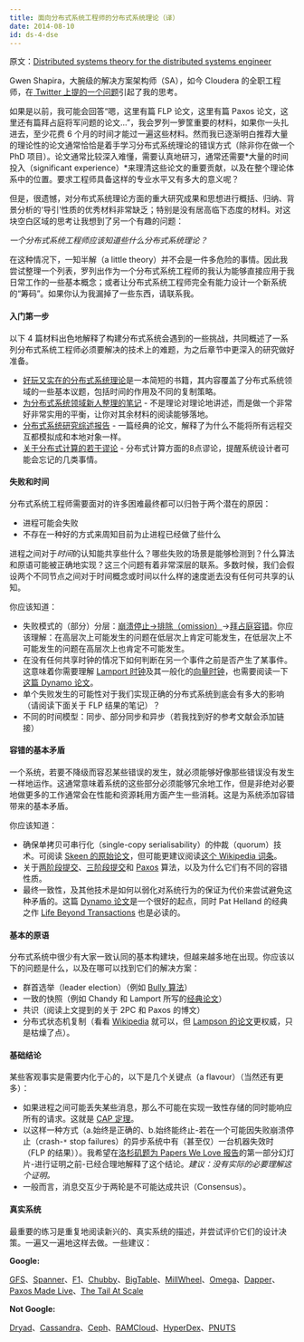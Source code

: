 ```yaml
---
title: 面向分布式系统工程师的分布式系统理论（译）
date: 2014-08-10
id: ds-4-dse
---
```


原文：[Distributed systems theory for the distributed systems engineer](http://the-paper-trail.org/blog/distributed-systems-theory-for-the-distributed-systems-engineer/)


Gwen Shapira，大腕级的解决方案架构师（SA），如今 Cloudera 的全职工程师，在[ Twitter 上提的一个问题](https://twitter.com/gwenshap/status/497203248332165121)引起了我的思考。

如果是以前，我可能会回答“嗯，这里有篇 FLP 论文，这里有篇 Paxos 论文，这里还有篇拜占庭将军问题的论文...”，我会罗列一箩筐重要的材料，如果你一头扎进去，至少花费 6 个月的时间才能过一遍这些材料。然而我已逐渐明白推荐大量的理论性的论文通常恰恰是着手学习分布式系统理论的错误方式（除非你在做一个 PhD 项目）。论文通常比较深入难懂，需要认真地研习，通常还需要*大量的时间投入（significant experience）*来理清这些论文的重要贡献，以及在整个理论体系中的位置。要求工程师具备这样的专业水平又有多大的意义呢？

但是，很遗憾，对分布式系统理论方面的重大研究成果和思想进行概括、归纳、背景分析的‘导引’性质的优秀材料非常缺乏；特别是没有居高临下态度的材料。对这块空白区域的思考让我想到了另一个有趣的问题：

*一个分布式系统工程师应该知道些什么分布式系统理论？*

在这种情况下，一知半解（a little theory）并不会是一件多危险的事情。因此我尝试整理一个列表，罗列出作为一个分布式系统工程师的我认为能够直接应用于我日常工作的一些基本概念；或者让分布式系统工程师完全有能力设计一个新系统的“筹码”。如果你认为我漏掉了一些东西，请联系我。

#### 入门第一步

以下 4 篇材料出色地解释了构建分布式系统会遇到的一些挑战，共同概述了一系列分布式系统工程师必须要解决的技术上的难题，为之后章节中更深入的研究做好准备。

- [好玩又实在的分布式系统理论](http://book.mixu.net/distsys/)是一本简短的书籍，其内容覆盖了分布式系统领域的一些基本议题，包括时间的作用及不同的复制策略。
- [为分布式系统领域新人整理的笔记](http://www.somethingsimilar.com/2013/01/14/notes-on-distributed-systems-for-young-bloods/) - 不是理论对理论地讲述，而是做一个非常好非常实用的平衡，让你对其余材料的阅读能够落地。
- [分布式系统研究综述报告](http://citeseerx.ist.psu.edu/viewdoc/summary?doi=10.1.1.41.7628) - 一篇经典的论文，解释了为什么不能将所有远程交互都模拟成和本地对象一样。
- [关于分布式计算的若干谬论](http://en.wikipedia.org/wiki/Fallacies_of_Distributed_Computing) - 分布式计算方面的8点谬论，提醒系统设计者可能会忘记的几类事情。

#### 失败和时间

分布式系统工程师需要面对的许多困难最终都可以归咎于两个潜在的原因：

- 进程可能会失败
- 不存在一种好的方式来周知目前为止进程已经做了些什么

进程之间对于*时间*的认知能共享些什么？哪些失败的场景是能够检测到？什么算法和原语可能被正确地实现？这三个问题有着非常深层的联系。多数时候，我们会假设两个不同节点之间对于时间概念或时间以什么样的速度逝去没有任何可共享的认知。

你应该知道：

- 失败模式的（部分）分层：[崩溃停止->排除（omission）](http://www.cse.psu.edu/~gcao/teach/513-00/c7.pdf)->[拜占庭容错](http://en.wikipedia.org/wiki/Byzantine_fault_tolerance)。你应该理解：在高层次上可能发生的问题在低层次上肯定可能发生，在低层次上不可能发生的问题在高层次上也肯定不可能发生。
- 在没有任何共享时钟的情况下如何判断在另一个事件之前是否产生了某事件。这意味着你需要理解 [Lamport 时钟](http://web.stanford.edu/class/cs240/readings/lamport.pdf)及其一般化的[向量时钟](http://en.wikipedia.org/wiki/Vector_clock)，也需要阅读一下[这篇 Dynamo 论文](http://www.allthingsdistributed.com/files/amazon-dynamo-sosp2007.pdf)。
- 单个失败发生的可能性对于我们实现正确的分布式系统到底会有多大的影响（请阅读下面关于 FLP 结果的笔记）？
- 不同的时间模型：同步、部分同步和异步（若我找到好的参考文献会添加链接）

#### 容错的基本矛盾

一个系统，若要不降级而容忍某些错误的发生，就必须能够好像那些错误没有发生一样地运作。这通常意味着系统的这些部分必须能够冗余地工作，但是非绝对必要地做更多的工作通常会在性能和资源耗用方面产生一些消耗。这是为系统添加容错带来的基本矛盾。

你应该知道：

- 确保单拷贝可串行化（single-copy serialisability）的仲裁（quorum）技术。可阅读 [Skeen 的原始论文](https://ecommons.library.cornell.edu/bitstream/1813/6323/1/82-483.pdf)，但可能更建议阅读[这个 Wikipedia 词条](http://en.wikipedia.org/wiki/Quorum_(distributed_computing))。
- 关于[两阶段提交](http://the-paper-trail.org/blog/consensus-protocols-two-phase-commit/)、[三阶段提交](http://the-paper-trail.org/blog/consensus-protocols-three-phase-commit/)和 [Paxos](http://the-paper-trail.org/blog/consensus-protocols-paxos/) 算法，以及为什么它们有不同的容错性质。
- 最终一致性，及其他技术是如何以弱化对系统行为的保证为代价来尝试避免这种矛盾的。这篇 [Dynamo 论文](http://www.allthingsdistributed.com/files/amazon-dynamo-sosp2007.pdf)是一个很好的起点，同时 Pat Helland 的经典之作 [Life Beyond Transactions](http://www.ics.uci.edu/~cs223/papers/cidr07p15.pdf) 也是必读的。

#### 基本的原语

分布式系统中很少有大家一致认同的基本构建块，但越来越多地在出现。你应该以下的问题是什么，以及在哪可以找到它们的解决方案：

- 群首选举（leader election）（例如 [Bully 算法](http://en.wikipedia.org/wiki/Bully_algorithm)）
- 一致的快照（例如 Chandy 和 Lamport 所写的[经典论文](http://research.microsoft.com/en-us/um/people/lamport/pubs/chandy.pdf)）
- 共识（阅读上文提到的关于 2PC 和 Paxos 的博文）
- 分布式状态机复制（看看 [Wikipedia](http://en.wikipedia.org/wiki/State_machine_replication) 就可以，但 [Lampson 的论文](http://research.microsoft.com/en-us/um/people/blampson/58-Consensus/Acrobat.pdf)更权威，只是枯燥了点）。

#### 基础结论

某些客观事实是需要内化于心的，以下是几个关键点（a flavour）（当然还有更多）：

- 如果进程之间可能丢失某些消息，那么不可能在实现一致性存储的同时能响应所有的请求。这就是 [CAP 定理](http://lpd.epfl.ch/sgilbert/pubs/BrewersConjecture-SigAct.pdf)。
- 以这样一种方式（a.始终是正确的、b.始终能终止-若在一个可能因失败崩溃停止（crash-`*` stop failures）的异步系统中有（甚至仅）一台机器失效时（FLP 的结果））。我希望在[洛杉矶题为 Papers We Love 报告](http://www.slideshare.net/HenryRobinson/pwl-nonotes)的第一部分幻灯片-进行证明之前-已经合理地解释了这个结论。*建议：没有实际的必要理解这个证明。*
- 一般而言，消息交互少于两轮是不可能达成共识（Consensus）。

#### 真实系统

最重要的练习是重复地阅读新兴的、真实系统的描述，并尝试评价它们的设计决策。一遍又一遍地这样去做。一些建议：

**Google:**

[GFS](http://static.googleusercontent.com/media/research.google.com/en/us/archive/gfs-sosp2003.pdf)、[Spanner](http://static.googleusercontent.com/media/research.google.com/en/us/archive/spanner-osdi2012.pdf)、[F1](http://static.googleusercontent.com/media/research.google.com/en/us/pubs/archive/41344.pdf)、[Chubby](http://static.googleusercontent.com/media/research.google.com/en/us/archive/chubby-osdi06.pdf)、[BigTable](http://static.googleusercontent.com/media/research.google.com/en/us/archive/bigtable-osdi06.pdf)、[MillWheel](http://static.googleusercontent.com/media/research.google.com/en/us/pubs/archive/41378.pdf)、[Omega](http://eurosys2013.tudos.org/wp-content/uploads/2013/paper/Schwarzkopf.pdf)、[Dapper](http://static.googleusercontent.com/media/research.google.com/en/us/pubs/archive/36356.pdf)、[Paxos Made Live](http://www.cs.utexas.edu/users/lorenzo/corsi/cs380d/papers/paper2-1.pdf)、[The Tail At Scale](http://cacm.acm.org/magazines/2013/2/160173-the-tail-at-scale/abstract)

**Not Google:**

[Dryad](http://research.microsoft.com/en-us/projects/dryad/eurosys07.pdf)、[Cassandra](https://www.cs.cornell.edu/projects/ladis2009/papers/lakshman-ladis2009.pdf)、[Ceph](http://ceph.com/papers/weil-ceph-osdi06.pdf)、[RAMCloud](https://ramcloud.stanford.edu/wiki/display/ramcloud/RAMCloud+Papers)、[HyperDex](http://hyperdex.org/papers/)、[PNUTS](http://www.mpi-sws.org/~druschel/courses/ds/papers/cooper-pnuts.pdf)
